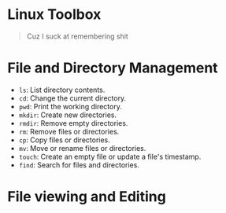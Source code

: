 # Linux Toolbox
> Cuz I suck at remembering shit

# File and Directory Management

- `ls`: List directory contents.
- `cd`: Change the current directory.
- `pwd`: Print the working directory.
- `mkdir`: Create new directories.
- `rmdir`: Remove empty directories.
- `rm`: Remove files or directories.
- `cp`: Copy files or directories.
- `mv`: Move or rename files or directories.
- `touch`: Create an empty file or update a file's timestamp.
- `find`: Search for files and directories.

# File viewing and Editing